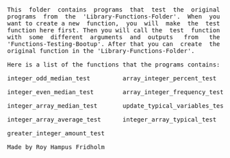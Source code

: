 
<pre>
This  folder  contains  programs  that  test  the  original
programs  from  the  'Library-Functions-Folder'.  When  you
want to create a new  function,  you  will  make  the  test
function here first. Then you will call the  test  function
with  some  different  arguments  and  outputs   from   the
'Functions-Testing-Bootup'. After that you can  create  the
original function in the 'Library-Functions-Folder'.

Here is a list of the functions that the programs contains:

integer_odd_median_test         array_integer_percent_test

integer_even_median_test        array_integer_frequency_test

integer_array_median_test       update_typical_variables_test

integer_array_average_test      integer_array_typical_test

greater_integer_amount_test

Made by Roy Hampus Fridholm
</pre>
